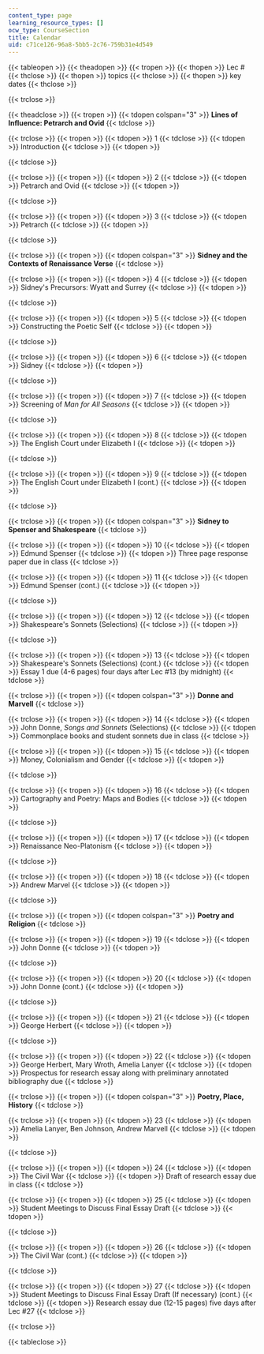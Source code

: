 ```yaml
---
content_type: page
learning_resource_types: []
ocw_type: CourseSection
title: Calendar
uid: c71ce126-96a8-5bb5-2c76-759b31e4d549
---
```


{{< tableopen >}}
{{< theadopen >}}
{{< tropen >}}
{{< thopen >}}
Lec #
{{< thclose >}}
{{< thopen >}}
topics
{{< thclose >}}
{{< thopen >}}
key dates
{{< thclose >}}

{{< trclose >}}

{{< theadclose >}}
{{< tropen >}}
{{< tdopen colspan="3" >}}
**Lines of Influence: Petrarch and Ovid**
{{< tdclose >}}

{{< trclose >}}
{{< tropen >}}
{{< tdopen >}}
1
{{< tdclose >}}
{{< tdopen >}}
Introduction
{{< tdclose >}}
{{< tdopen >}}

{{< tdclose >}}

{{< trclose >}}
{{< tropen >}}
{{< tdopen >}}
2
{{< tdclose >}}
{{< tdopen >}}
Petrarch and Ovid
{{< tdclose >}}
{{< tdopen >}}

{{< tdclose >}}

{{< trclose >}}
{{< tropen >}}
{{< tdopen >}}
3
{{< tdclose >}}
{{< tdopen >}}
Petrarch
{{< tdclose >}}
{{< tdopen >}}

{{< tdclose >}}

{{< trclose >}}
{{< tropen >}}
{{< tdopen colspan="3" >}}
**Sidney and the Contexts of Renaissance Verse**
{{< tdclose >}}

{{< trclose >}}
{{< tropen >}}
{{< tdopen >}}
4
{{< tdclose >}}
{{< tdopen >}}
Sidney's Precursors: Wyatt and Surrey
{{< tdclose >}}
{{< tdopen >}}

{{< tdclose >}}

{{< trclose >}}
{{< tropen >}}
{{< tdopen >}}
5
{{< tdclose >}}
{{< tdopen >}}
Constructing the Poetic Self
{{< tdclose >}}
{{< tdopen >}}

{{< tdclose >}}

{{< trclose >}}
{{< tropen >}}
{{< tdopen >}}
6
{{< tdclose >}}
{{< tdopen >}}
Sidney
{{< tdclose >}}
{{< tdopen >}}

{{< tdclose >}}

{{< trclose >}}
{{< tropen >}}
{{< tdopen >}}
7
{{< tdclose >}}
{{< tdopen >}}
Screening of _Man for All Seasons_
{{< tdclose >}}
{{< tdopen >}}

{{< tdclose >}}

{{< trclose >}}
{{< tropen >}}
{{< tdopen >}}
8
{{< tdclose >}}
{{< tdopen >}}
The English Court under Elizabeth I
{{< tdclose >}}
{{< tdopen >}}

{{< tdclose >}}

{{< trclose >}}
{{< tropen >}}
{{< tdopen >}}
9
{{< tdclose >}}
{{< tdopen >}}
The English Court under Elizabeth I (cont.)
{{< tdclose >}}
{{< tdopen >}}

{{< tdclose >}}

{{< trclose >}}
{{< tropen >}}
{{< tdopen colspan="3" >}}
**Sidney to Spenser and Shakespeare**
{{< tdclose >}}

{{< trclose >}}
{{< tropen >}}
{{< tdopen >}}
10
{{< tdclose >}}
{{< tdopen >}}
Edmund Spenser
{{< tdclose >}}
{{< tdopen >}}
Three page response paper due in class
{{< tdclose >}}

{{< trclose >}}
{{< tropen >}}
{{< tdopen >}}
11
{{< tdclose >}}
{{< tdopen >}}
Edmund Spenser (cont.)
{{< tdclose >}}
{{< tdopen >}}

{{< tdclose >}}

{{< trclose >}}
{{< tropen >}}
{{< tdopen >}}
12
{{< tdclose >}}
{{< tdopen >}}
Shakespeare's Sonnets (Selections)
{{< tdclose >}}
{{< tdopen >}}

{{< tdclose >}}

{{< trclose >}}
{{< tropen >}}
{{< tdopen >}}
13
{{< tdclose >}}
{{< tdopen >}}
Shakespeare's Sonnets (Selections) (cont.)
{{< tdclose >}}
{{< tdopen >}}
Essay 1 due (4-6 pages) four days after Lec #13 (by midnight)
{{< tdclose >}}

{{< trclose >}}
{{< tropen >}}
{{< tdopen colspan="3" >}}
**Donne and Marvell**
{{< tdclose >}}

{{< trclose >}}
{{< tropen >}}
{{< tdopen >}}
14
{{< tdclose >}}
{{< tdopen >}}
John Donne, _Songs and Sonnets_ (Selections)
{{< tdclose >}}
{{< tdopen >}}
Commonplace books and student sonnets due in class
{{< tdclose >}}

{{< trclose >}}
{{< tropen >}}
{{< tdopen >}}
15
{{< tdclose >}}
{{< tdopen >}}
Money, Colonialism and Gender
{{< tdclose >}}
{{< tdopen >}}

{{< tdclose >}}

{{< trclose >}}
{{< tropen >}}
{{< tdopen >}}
16
{{< tdclose >}}
{{< tdopen >}}
Cartography and Poetry: Maps and Bodies
{{< tdclose >}}
{{< tdopen >}}

{{< tdclose >}}

{{< trclose >}}
{{< tropen >}}
{{< tdopen >}}
17
{{< tdclose >}}
{{< tdopen >}}
Renaissance Neo-Platonism
{{< tdclose >}}
{{< tdopen >}}

{{< tdclose >}}

{{< trclose >}}
{{< tropen >}}
{{< tdopen >}}
18
{{< tdclose >}}
{{< tdopen >}}
Andrew Marvel
{{< tdclose >}}
{{< tdopen >}}

{{< tdclose >}}

{{< trclose >}}
{{< tropen >}}
{{< tdopen colspan="3" >}}
**Poetry and Religion**
{{< tdclose >}}

{{< trclose >}}
{{< tropen >}}
{{< tdopen >}}
19
{{< tdclose >}}
{{< tdopen >}}
John Donne
{{< tdclose >}}
{{< tdopen >}}

{{< tdclose >}}

{{< trclose >}}
{{< tropen >}}
{{< tdopen >}}
20
{{< tdclose >}}
{{< tdopen >}}
John Donne (cont.)
{{< tdclose >}}
{{< tdopen >}}

{{< tdclose >}}

{{< trclose >}}
{{< tropen >}}
{{< tdopen >}}
21
{{< tdclose >}}
{{< tdopen >}}
George Herbert
{{< tdclose >}}
{{< tdopen >}}

{{< tdclose >}}

{{< trclose >}}
{{< tropen >}}
{{< tdopen >}}
22
{{< tdclose >}}
{{< tdopen >}}
George Herbert, Mary Wroth, Amelia Lanyer
{{< tdclose >}}
{{< tdopen >}}
Prospectus for research essay along with preliminary annotated bibliography due
{{< tdclose >}}

{{< trclose >}}
{{< tropen >}}
{{< tdopen colspan="3" >}}
**Poetry, Place, History**
{{< tdclose >}}

{{< trclose >}}
{{< tropen >}}
{{< tdopen >}}
23
{{< tdclose >}}
{{< tdopen >}}
Amelia Lanyer, Ben Johnson, Andrew Marvell
{{< tdclose >}}
{{< tdopen >}}

{{< tdclose >}}

{{< trclose >}}
{{< tropen >}}
{{< tdopen >}}
24
{{< tdclose >}}
{{< tdopen >}}
The Civil War
{{< tdclose >}}
{{< tdopen >}}
Draft of research essay due in class
{{< tdclose >}}

{{< trclose >}}
{{< tropen >}}
{{< tdopen >}}
25
{{< tdclose >}}
{{< tdopen >}}
Student Meetings to Discuss Final Essay Draft
{{< tdclose >}}
{{< tdopen >}}

{{< tdclose >}}

{{< trclose >}}
{{< tropen >}}
{{< tdopen >}}
26
{{< tdclose >}}
{{< tdopen >}}
The Civil War (cont.)
{{< tdclose >}}
{{< tdopen >}}

{{< tdclose >}}

{{< trclose >}}
{{< tropen >}}
{{< tdopen >}}
27
{{< tdclose >}}
{{< tdopen >}}
Student Meetings to Discuss Final Essay Draft (If necessary) (cont.)
{{< tdclose >}}
{{< tdopen >}}
Research essay due (12-15 pages) five days after Lec #27
{{< tdclose >}}

{{< trclose >}}

{{< tableclose >}}